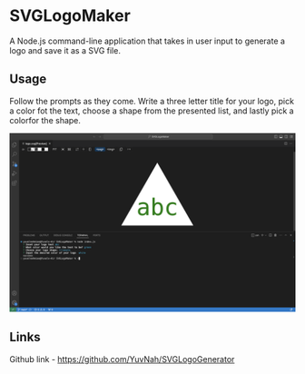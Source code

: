 # SVGLogoMaker

A Node.js command-line application that takes in user input to generate a logo and save it as a SVG file.

## Usage

Follow the prompts as they come. Write a three letter title for your logo, pick a color fot the text, choose a shape from the presented list, and lastly pick a colorfor the shape.

![](assets/screenshot.png)

## Links

Github link - https://github.com/YuvNah/SVGLogoGenerator
